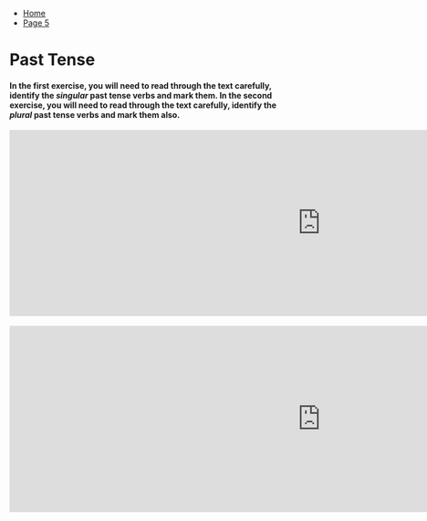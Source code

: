 <ul class="breadcrumb">
  <li><a href="https://doggo1.github.io/GIForJIF/index.html">Home</a></li>
  <li><a href="https://doggo1.github.io/GIForJIF/page4.html">Page 5</a></li>
</ul>

<h1>Past Tense</h1>
<h4> In the first exercise, you will need to read through the text carefully, identify the <i>singular</i> past tense verbs and mark them. In the second exercise, you will need to read through the text carefully, identify the <i>plural</i> past tense verbs and mark them also.</h4>
<iframe src="https://h5p.org/h5p/embed/153236" width="1090" height="326" frameborder="0" allowfullscreen="allowfullscreen"></iframe><script src="https://h5p.org/sites/all/modules/h5p/library/js/h5p-resizer.js" charset="UTF-8"></script>
<br> </br>
<iframe src="https://h5p.org/h5p/embed/154361" width="1090" height="326" frameborder="0" allowfullscreen="allowfullscreen"></iframe><script src="https://h5p.org/sites/all/modules/h5p/library/js/h5p-resizer.js" charset="UTF-8"></script>
